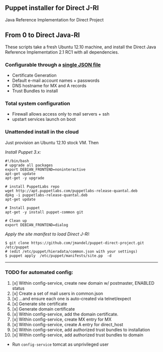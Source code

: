 ## Puppet installer for Direct J-RI
Java Reference Implementation for Direct Project

## From 0 to Direct Java-RI
These scripts take a fresh Ubuntu 12.10 machine, and install 
the Direct Java Reference Implementation 2.1 RC1 with all dependencies.

### Configurable through a [single JSON file](hieradata/common.json)
 * Certificate Generation
 * Default e-mail account names + passwords
 * DNS hostname for MX and A records
 * Trust Bundles to install

### Total system configuration
 * Firewall allows access only to mail servers + ssh
 * upstart services launch on boot

### Unattended install in the cloud

Just provision an Ubuntu 12.10 stock VM.  Then

*Install Puppet 3.x:*
```
#!/bin/bash
# upgrade all packages
export DEBIAN_FRONTEND=noninteractive
apt-get update
apt-get -y upgrade

# install PuppetLabs repo
wget http://apt.puppetlabs.com/puppetlabs-release-quantal.deb
dpkg -i puppetlabs-release-quantal.deb
apt-get update

# Install puppet
apt-get -y install puppet-common git

# Clean up
export DEBIAN_FRONTEND=dialog
```

*Apply the site manifest to load Direct J-RI:*
```
$ git clone https://github.com/jmandel/puppet-direct-project.git /etc/puppet
# (edit /etc/puppet/hieradata/common.json with your settings)
$ puppet apply  /etc/puppet/manifests/site.pp  -d
```

---
### TODO for automated config:

1. [x]   Within config-service, create new domain w/ postmaster, ENABLED status
2.  [x] Create a set of mail users in common.json
3. [x] ...and ensure each one is auto-created via telnet/expect
4. [x] Generate site certificate
5. [x] Generate domain certificate
6. [x] Within config-service, add the domain certificate.
7. [x] Within config-service, create MX  entry for MX
7. [x] Within config-service, create A entry for direct_host
8. [x] Within config-service, add authorized trust bundles to installation
9. [x]   Within config-service, add authorized trust bundles to domain

* Run `config-service` tomcat as unprivileged user
